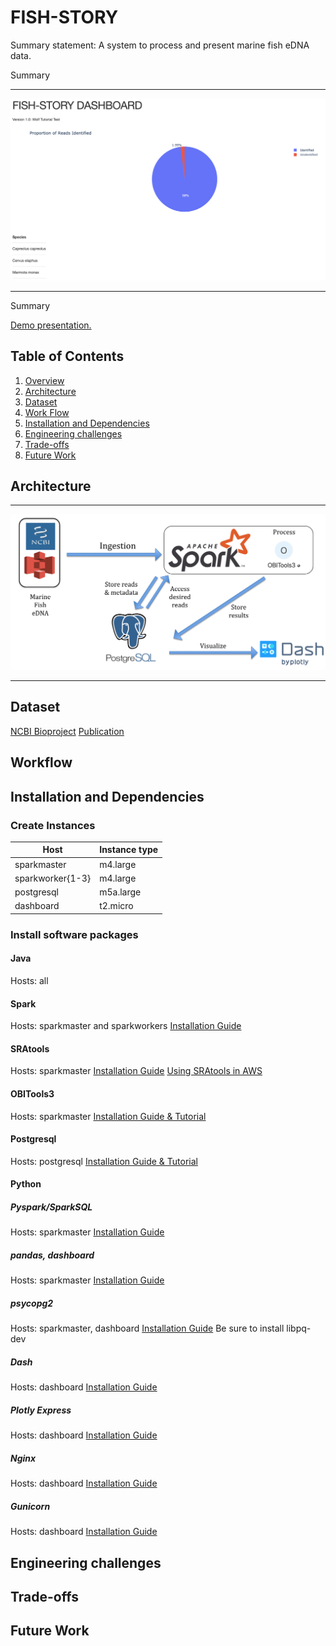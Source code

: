 # FISH-STORY

Summary statement: A system to process and present marine fish eDNA data.

Summary

<hr/>

![Prototype Dashboard](/img/prototype_dash.png)

<hr/>

Summary

[Demo presentation.](https://docs.google.com/presentation/d/1t4P6ZO3N_uhLGB01bQVNy7vKSV2dOdr_eI_YuR1Riek/edit?usp=sharing)

## Table of Contents
1. [Overview](README.md#FISH-STORY)
1. [Architecture](README.md#Architecture)
1. [Dataset](README.md#Dataset)
1. [Work Flow](README.md#Workflow)
1. [Installation and Dependencies](README.md#Installation-and-Dependencies)
1. [Engineering challenges](README.md#Engineering-challenges)
1. [Trade-offs](README.md#Trade-offs)
1. [Future Work](README.md#Future-Work)

## Architecture

<hr/>

![Tech Stack](/img/tech_stack.png)

<hr/>

## Dataset

[NCBI Bioproject](https://www.ncbi.nlm.nih.gov//bioproject/525068)
[Publication](https://www.frontiersin.org/articles/10.3389/fmars.2019.00732/full?utm_source=fweb&utm_medium=nblog&utm_campaign=ba-sci-fmars-marine-biodiversity-dna#h3)

## Workflow

## Installation and Dependencies

### Create Instances

| Host | Instance type |
|------------------|---------------|
| sparkmaster | m4.large |
| sparkworker{1-3} | m4.large |
| postgresql | m5a.large |
| dashboard | t2.micro |

### Install software packages

#### Java
Hosts: all

#### Spark
Hosts: sparkmaster and sparkworkers
[Installation Guide](https://blog.insightdatascience.com/simply-install-spark-cluster-mode-341843a52b88)

#### SRAtools
Hosts: sparkmaster
[Installation Guide](https://github.com/ncbi/sra-tools/wiki)
[Using SRAtools in AWS](https://www.ncbi.nlm.nih.gov/sra/docs/sra-aws-download/)

#### OBITools3
Hosts: sparkmaster
[Installation Guide & Tutorial](https://git.metabarcoding.org/obitools/obitools3/wikis/home)

#### Postgresql
Hosts: postgresql
[Installation Guide & Tutorial](https://blog.insightdatascience.com/simply-install-postgresql-58c1e4ebf252)

#### Python 
##### Pyspark/SparkSQL
Hosts: sparkmaster
[Installation Guide](https://towardsdatascience.com/pyspark-and-sparksql-basics-6cb4bf967e53)

##### pandas, dashboard
Hosts: sparkmaster
[Installation Guide](https://pandas.pydata.org/)

##### psycopg2
Hosts: sparkmaster, dashboard
[Installation Guide](https://www.psycopg.org/docs/install.html)
Be sure to install libpq-dev

##### Dash
Hosts: dashboard
[Installation Guide](https://dash.plotly.com/)

##### Plotly Express
Hosts: dashboard
[Installation Guide](https://plotly.com/python/plotly-express/)

##### Nginx
Hosts: dashboard
[Installation Guide](https://www.digitalocean.com/community/tutorials/how-to-install-nginx-on-ubuntu-18-04)

##### Gunicorn
Hosts: dashboard
[Installation Guide](https://www.digitalocean.com/community/tutorials/how-to-serve-flask-applications-with-gunicorn-and-nginx-on-ubuntu-18-04)

## Engineering challenges

## Trade-offs

## Future Work